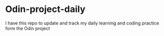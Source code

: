 # Odin-project-daily
I have this repo to update and track my daily learning and coding practice form the Odin project
